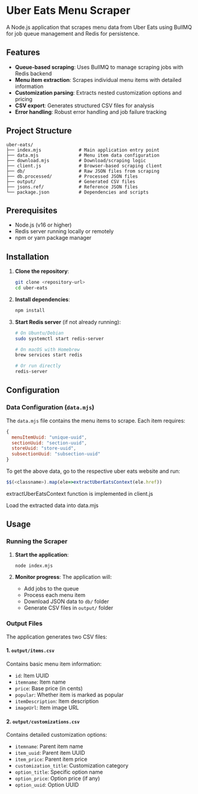 # Uber Eats Menu Scraper

A Node.js application that scrapes menu data from Uber Eats using BullMQ for job queue management and Redis for persistence.

## Features

- **Queue-based scraping**: Uses BullMQ to manage scraping jobs with Redis backend
- **Menu item extraction**: Scrapes individual menu items with detailed information
- **Customization parsing**: Extracts nested customization options and pricing
- **CSV export**: Generates structured CSV files for analysis
- **Error handling**: Robust error handling and job failure tracking

## Project Structure

```
uber-eats/
├── index.mjs              # Main application entry point
├── data.mjs               # Menu item data configuration
├── download.mjs           # Download/scraping logic
├── client.js              # Browser-based scraping client
├── db/                    # Raw JSON files from scraping
├── db.processed/          # Processed JSON files
├── output/                # Generated CSV files
├── jsons.ref/             # Reference JSON files
└── package.json           # Dependencies and scripts
```

## Prerequisites

- Node.js (v16 or higher)
- Redis server running locally or remotely
- npm or yarn package manager

## Installation

1. **Clone the repository**:
   ```bash
   git clone <repository-url>
   cd uber-eats
   ```

2. **Install dependencies**:
   ```bash
   npm install
   ```

3. **Start Redis server** (if not already running):
   ```bash
   # On Ubuntu/Debian
   sudo systemctl start redis-server
   
   # On macOS with Homebrew
   brew services start redis
   
   # Or run directly
   redis-server
   ```

## Configuration

### Data Configuration (`data.mjs`)

The `data.mjs` file contains the menu items to scrape. Each item requires:

```javascript
{
  menuItemUuid: "unique-uuid",
  sectionUuid: "section-uuid", 
  storeUuid: "store-uuid",
  subsectionUuid: "subsection-uuid"
}
```

To get the above data, go to the respective uber eats website and run:

```javascript
$$(<classname>).map(ele=>extractUberEatsContext(ele.href))
```
extractUberEatsContext function is implemented in client.js

Load the extracted data into data.mjs

## Usage

### Running the Scraper

1. **Start the application**:
   ```bash
   node index.mjs
   ```

2. **Monitor progress**: The application will:
   - Add jobs to the queue
   - Process each menu item
   - Download JSON data to `db/` folder
   - Generate CSV files in `output/` folder

### Output Files

The application generates two CSV files:

#### 1. `output/items.csv`
Contains basic menu item information:
- `id`: Item UUID
- `itemname`: Item name
- `price`: Base price (in cents)
- `popular`: Whether item is marked as popular
- `itemDescription`: Item description
- `imageUrl`: Item image URL

#### 2. `output/customizations.csv`
Contains detailed customization options:
- `itemname`: Parent item name
- `item_uuid`: Parent item UUID
- `item_price`: Parent item price
- `customization_title`: Customization category
- `option_title`: Specific option name
- `option_price`: Option price (if any)
- `option_uuid`: Option UUID
